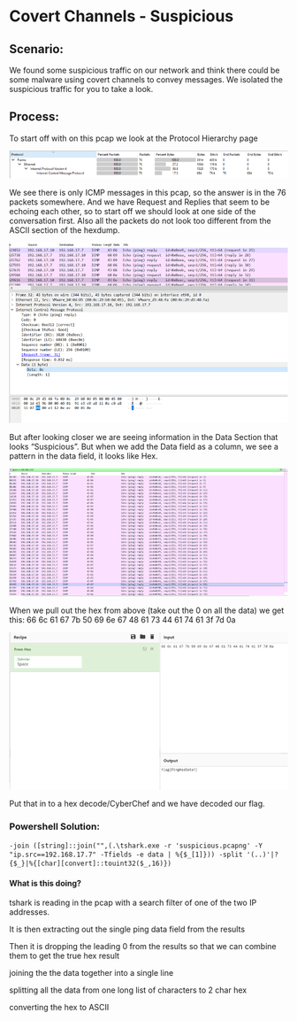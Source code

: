 # Covert Channels - Suspicious

## **Scenario**:&#x20;

We found some suspicious traffic on our network and think there could be some malware using covert channels to convey messages. We isolated the suspicious traffic for you to take a look.

## **Process**:

To start off with on this pcap we look at the Protocol Hierarchy page

![](<../.gitbook/assets/image (6) (1) (1).png>)

We see there is only ICMP messages in this pcap, so the answer is in the 76 packets somewhere. And we have Request and Replies that seem to be echoing each other, so to start off we should look at one side of the conversation first. Also all the packets do not look too different from the ASCII section of the hexdump.

![](<../.gitbook/assets/image (3) (1).png>)

But after looking closer we are seeing information in the Data Section that looks “Suspicious”. But when we add the Data field as a column, we see a pattern in the data field, it looks like Hex.

![](<../.gitbook/assets/image (9) (1).png>)

When we pull out the hex from above (take out the 0 on all the data) we get this: 66 6c 61 67 7b 50 69 6e 67 48 61 73 44 61 74 61 3f 7d 0a

![](<../.gitbook/assets/image (2) (1).png>)

Put that in to a hex decode/CyberChef and we have decoded our flag.



### **Powershell Solution:**

```
-join ([string]::join("",(.\tshark.exe -r 'suspicious.pcapng' -Y "ip.src==192.168.17.7" -Tfields -e data | %{$_[1]})) -split '(..)'|? {$_}|%{[char][convert]::touint32($_,16)})
```

#### What is this doing?

tshark is reading in the pcap with a search filter of one of the two IP addresses.

It is then extracting out the single ping data field from the results

Then it is dropping the leading 0 from the results so that we can combine them to get the true hex result

joining the the data together into a single line

splitting all the data from one long list of characters to 2 char hex

converting the hex to ASCII

